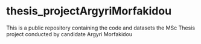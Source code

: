 # thesis_projectArgyriMorfakidou
This is a public repository containing the code and datasets the MSc Thesis project conducted by candidate Argyri Morfakidou
